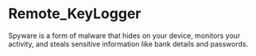 # Remote_KeyLogger


Spyware is a form of malware that hides on your device, monitors your activity, and steals sensitive information like bank details and passwords.
